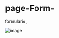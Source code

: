 # page-Form-
formulario , 

![image](https://user-images.githubusercontent.com/84341975/126545442-e83233fa-d959-408a-8832-e66542d0432e.png)
